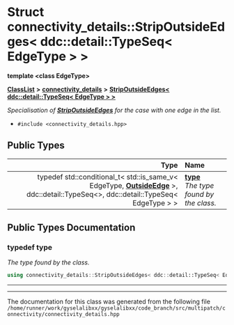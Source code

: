 

# Struct connectivity\_details::StripOutsideEdges&lt; ddc::detail::TypeSeq&lt; EdgeType &gt; &gt;

**template &lt;class EdgeType&gt;**



[**ClassList**](annotated.md) **>** [**connectivity\_details**](namespaceconnectivity__details.md) **>** [**StripOutsideEdges&lt; ddc::detail::TypeSeq&lt; EdgeType &gt; &gt;**](structconnectivity__details_1_1StripOutsideEdges_3_01ddc_1_1detail_1_1TypeSeq_3_01EdgeType_01_4_01_4.md)



_Specialisation of_ [_**StripOutsideEdges**_](structconnectivity__details_1_1StripOutsideEdges.md) _for the case with one edge in the list._

* `#include <connectivity_details.hpp>`

















## Public Types

| Type | Name |
| ---: | :--- |
| typedef std::conditional\_t&lt; std::is\_same\_v&lt; EdgeType, [**OutsideEdge**](structOutsideEdge.md) &gt;, ddc::detail::TypeSeq&lt;&gt;, ddc::detail::TypeSeq&lt; EdgeType &gt; &gt; | [**type**](#typedef-type)  <br>_The type found by the class._  |
















































## Public Types Documentation




### typedef type 

_The type found by the class._ 
```C++
using connectivity_details::StripOutsideEdges< ddc::detail::TypeSeq< EdgeType > >::type =  std::conditional_t< std::is_same_v<EdgeType, OutsideEdge>, ddc::detail::TypeSeq<>, ddc::detail::TypeSeq<EdgeType> >;
```




<hr>

------------------------------
The documentation for this class was generated from the following file `/home/runner/work/gyselalibxx/gyselalibxx/code_branch/src/multipatch/connectivity/connectivity_details.hpp`

